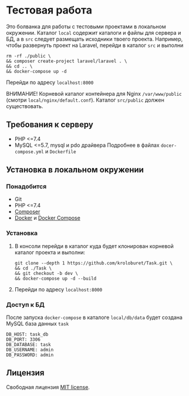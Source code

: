 <!-- Developer: Sergey Nizhnik kroloburet@gmail.com -->

# Тестовая работа

Это болванка для работы с тестовыми проектами в локальном окружении. 
Каталог `local` содержит каталоги и файлы для сервера и БД, а в `src` следует размещать исходники твоего проекта.
Например, чтобы развернуть проект на Laravel, перейди в каталог `src` и выполни
   ```
   rm -rf ./public \
   && composer create-project laravel/laravel . \
   && cd .. \
   && docker-compose up -d
   ```
Перейди по адресу `localhost:8000`

ВНИМАНИЕ! Корневой каталог контейнера для Nginx `/var/www/public` (смотри `local/nginx/default.conf`). 
Каталог `src/public` должен существовать.

## Требования к серверу
* PHP <=7.4
* MySQL <=5.7, mysql и pdo драйвера
  Подробнее в файлах `docer-compose.yml` и `Dockerfile`

## Установка в локальном окружении

### Понадобится
* Git
* PHP <=7.4
* [Composer](https://getcomposer.org/)
* [Docker](https://docs.docker.com/) и [Docker Compose](https://docs.docker.com/compose/install/)

### Установка
1. В консоли перейди в каталог куда будет клонирован корневой каталог проекта и выполни:
   ```
   git clone --depth 1 https://github.com/kroloburet/Task.git \
   && cd ./Task \
   && git checkout -b dev \
   && docker-compose up -d --build
   ```
2. Перейди по адресу `localhost:8000`

### Доступ к БД
После запуска `docker-compose` в каталоге `local/db/data` будет создана MySQL база данных `task`
   ```
   DB_HOST: task_db
   DB_PORT: 3306
   DB_DATABASE: task
   DB_USERNAME: admin
   DB_PASSWORD: admin
   ```
## Лицензия
Свободная лицензия [MIT license](https://opensource.org/licenses/MIT).
